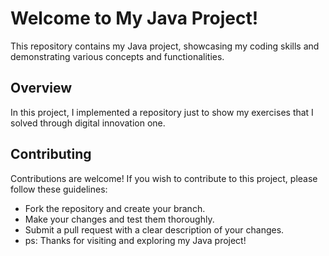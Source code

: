 # Welcome to My Java Project!

This repository contains my Java project, showcasing my coding skills and demonstrating various concepts and functionalities.

## Overview

In this project, I implemented a repository just to show my exercises that I solved through digital innovation one.

## Contributing

Contributions are welcome! If you wish to contribute to this project, please follow these guidelines:
- Fork the repository and create your branch.
- Make your changes and test them thoroughly.
- Submit a pull request with a clear description of your changes.
- ps: Thanks for visiting and exploring my Java project!
